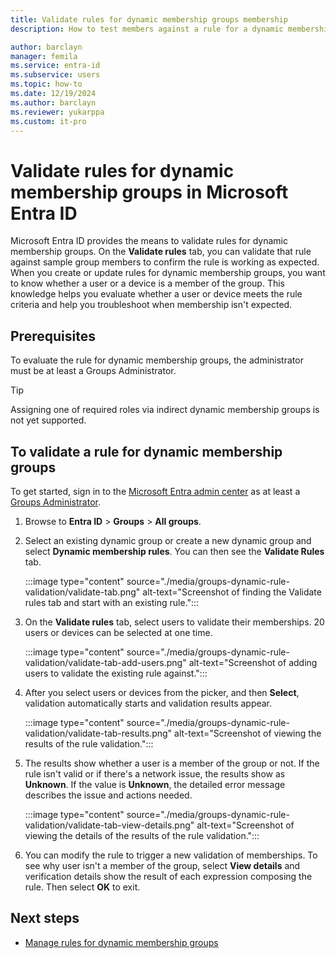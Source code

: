 ```yaml
---
title: Validate rules for dynamic membership groups membership
description: How to test members against a rule for a dynamic membership groups in Microsoft Entra ID.

author: barclayn
manager: femila
ms.service: entra-id
ms.subservice: users
ms.topic: how-to
ms.date: 12/19/2024
ms.author: barclayn
ms.reviewer: yukarppa
ms.custom: it-pro
---
```


# Validate rules for dynamic membership groups in Microsoft Entra ID 

Microsoft Entra ID provides the means to validate rules for dynamic membership groups. On the **Validate rules** tab, you can validate that rule against sample group members to confirm the rule is working as expected. When you create or update rules for dynamic membership groups, you want to know whether a user or a device is a member of the group. This knowledge helps you evaluate whether a user or device meets the rule criteria and help you troubleshoot when membership isn't expected.

## Prerequisites

To evaluate the rule for dynamic membership groups, the administrator must be at least a Groups Administrator.

> [!TIP]
> Assigning one of required roles via indirect dynamic membership groups is not yet supported.

## To validate a rule for dynamic membership groups

To get started, sign in to the [Microsoft Entra admin center](https://entra.microsoft.com) as at least a [Groups Administrator](~/identity/role-based-access-control/permissions-reference.md#groups-administrator).

1. Browse to **Entra ID** > **Groups** > **All groups**. 
2. Select an existing dynamic group or create a new dynamic group and select **Dynamic membership rules**. You can then see the **Validate Rules** tab.

   :::image type="content" source="./media/groups-dynamic-rule-validation/validate-tab.png" alt-text="Screenshot of finding the Validate rules tab and start with an existing rule.":::

3. On the **Validate rules** tab, select users to validate their memberships. 20 users or devices can be selected at one time.

   :::image type="content" source="./media/groups-dynamic-rule-validation/validate-tab-add-users.png" alt-text="Screenshot of adding users to validate the existing rule against.":::

4. After you select users or devices from the picker, and then **Select**, validation automatically starts and validation results appear.

   :::image type="content" source="./media/groups-dynamic-rule-validation/validate-tab-results.png" alt-text="Screenshot of viewing the results of the rule validation.":::

5. The results show whether a user is a member of the group or not. If the rule isn't valid or if there's a network issue, the results show as **Unknown**. If the value is **Unknown**, the detailed error message describes the issue and actions needed.

   :::image type="content" source="./media/groups-dynamic-rule-validation/validate-tab-view-details.png" alt-text="Screenshot of viewing the details of the results of the rule validation.":::

6. You can modify the rule to trigger a new validation of memberships. To see why user isn't a member of the group, select **View details** and verification details show the result of each expression composing the rule. Then select **OK** to exit.

## Next steps

- [Manage rules for dynamic membership groups](groups-dynamic-membership.md)
